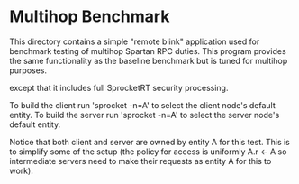 
Multihop Benchmark
==================

This directory contains a simple "remote blink" application used for benchmark testing of
multihop Spartan RPC duties. This program provides the same functionality as the baseline
benchmark but is tuned for multihop purposes.

except that it includes full SprocketRT security processing.

To build the client run 'sprocket -n=A' to select the client node's default entity.
To build the server run 'sprocket -n=A' to select the server node's default entity.

Notice that both client and server are owned by entity A for this test. This is to simplify some
of the setup (the policy for access is uniformly A.r <- A so intermediate servers need to make
their requests as entity A for this to work).
